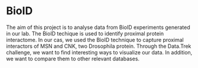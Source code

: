 # BioID
The aim of this project is to analyse data from BioID experiments generated in our lab.
The BioID techique is used to identify proximal protein interactome. 
In our cas, we used the BioID technique to capture proximal interactors of MSN and CNK, two Drosophila protein.
Through the Data.Trek challenge, we want to find interesting ways to visualize our data. In addition, we want
to compare them to other relevant databases.

